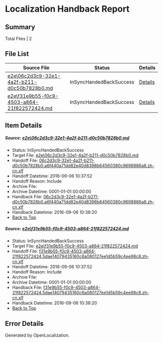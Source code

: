 # <a name='report-top'></a> Localization Handback Report

## Summary
 Total Files | 2

## File List
 Source File | Status | Details 
 ----------- | ------ | ------- 
 [e2e\06c2d3c9-32e1-4a2f-b211-d0c50b7828b0.md](https://github.com/OpenLocalizationTestOrg/ol-test0/blob/ad898d9432628443c683ba84a26dc7721fd59101/e2e/06c2d3c9-32e1-4a2f-b211-d0c50b7828b0.md) | InSyncHandedBackSuccess | [Details](#b8c1b4760a37e6cb9dd5df2c853a1532fdd311961)
 [e2e\f31e9b55-f0c9-4503-a864-21f822572424.md](https://github.com/OpenLocalizationTestOrg/ol-test0/blob/ad898d9432628443c683ba84a26dc7721fd59101/e2e/f31e9b55-f0c9-4503-a864-21f822572424.md) | InSyncHandedBackSuccess | [Details](#12d3505abe999f969eb6a28fc2a652978f52e3692)

## Item Details
##### <a name='b8c1b4760a37e6cb9dd5df2c853a1532fdd311961'></a> Source: [e2e\06c2d3c9-32e1-4a2f-b211-d0c50b7828b0.md](https://github.com/OpenLocalizationTestOrg/ol-test0/blob/ad898d9432628443c683ba84a26dc7721fd59101/e2e/06c2d3c9-32e1-4a2f-b211-d0c50b7828b0.md)
* Status: InSyncHandedBackSuccess
* Target File: [e2e\06c2d3c9-32e1-4a2f-b211-d0c50b7828b0.md](https://github.com/OpenLocalizationTestOrg/ol-test0-zhcn/blob/60f0e56279479befea5edac956c062170e075286/e2e/06c2d3c9-32e1-4a2f-b211-d0c50b7828b0.md)
* Handoff File: [06c2d3c9-32e1-4a2f-b211-d0c50b7828b0.a6f440a71dd82e40d8398b64560380c9698886a8.zh-cn.xlf](https://github.com/OpenLocalizationTestOrg/ol-test0-handoff/blob/d14bb59ebe07db058325c8ec90a60f1f30f4b79b/ol-handoff/OpenLocalizationTestOrg/ol-test0-zhcn/ci/high/06c2d3c9-32e1-4a2f-b211-d0c50b7828b0.a6f440a71dd82e40d8398b64560380c9698886a8.zh-cn.xlf)
* Handoff Datetime: 2016-09-06 10:37:52
* Handoff Reason: Include
* Archive File: 
* Archive Datetime: 0001-01-01 00:00:00
* Handback File: [06c2d3c9-32e1-4a2f-b211-d0c50b7828b0.a6f440a71dd82e40d8398b64560380c9698886a8.zh-cn.xlf](https://github.com/OpenLocalizationTestOrg/ol-test0-handback/blob/1f0fcd58e0b935dc54e8b391250c981c6ef9ea23/ol-handback/OpenLocalizationTestOrg/ol-test0-zhcn/ci/high/06c2d3c9-32e1-4a2f-b211-d0c50b7828b0.a6f440a71dd82e40d8398b64560380c9698886a8.zh-cn.xlf)
* Handback Datetime: 2016-09-06 10:38:20
* [Back to Top](#report-top)

##### <a name='12d3505abe999f969eb6a28fc2a652978f52e3692'></a> Source: [e2e\f31e9b55-f0c9-4503-a864-21f822572424.md](https://github.com/OpenLocalizationTestOrg/ol-test0/blob/ad898d9432628443c683ba84a26dc7721fd59101/e2e/f31e9b55-f0c9-4503-a864-21f822572424.md)
* Status: InSyncHandedBackSuccess
* Target File: [e2e\f31e9b55-f0c9-4503-a864-21f822572424.md](https://github.com/OpenLocalizationTestOrg/ol-test0-zhcn/blob/60f0e56279479befea5edac956c062170e075286/e2e/f31e9b55-f0c9-4503-a864-21f822572424.md)
* Handoff File: [f31e9b55-f0c9-4503-a864-21f822572424.5dae14079435160c6a080127ee1d5b59c4ee98c8.zh-cn.xlf](https://github.com/OpenLocalizationTestOrg/ol-test0-handoff/blob/d14bb59ebe07db058325c8ec90a60f1f30f4b79b/ol-handoff/OpenLocalizationTestOrg/ol-test0-zhcn/ci/high/f31e9b55-f0c9-4503-a864-21f822572424.5dae14079435160c6a080127ee1d5b59c4ee98c8.zh-cn.xlf)
* Handoff Datetime: 2016-09-06 10:37:52
* Handoff Reason: Include
* Archive File: 
* Archive Datetime: 0001-01-01 00:00:00
* Handback File: [f31e9b55-f0c9-4503-a864-21f822572424.5dae14079435160c6a080127ee1d5b59c4ee98c8.zh-cn.xlf](https://github.com/OpenLocalizationTestOrg/ol-test0-handback/blob/1f0fcd58e0b935dc54e8b391250c981c6ef9ea23/ol-handback/OpenLocalizationTestOrg/ol-test0-zhcn/ci/high/f31e9b55-f0c9-4503-a864-21f822572424.5dae14079435160c6a080127ee1d5b59c4ee98c8.zh-cn.xlf)
* Handback Datetime: 2016-09-06 10:38:20
* [Back to Top](#report-top)


## Error Details

Generated by OpenLocalization.
